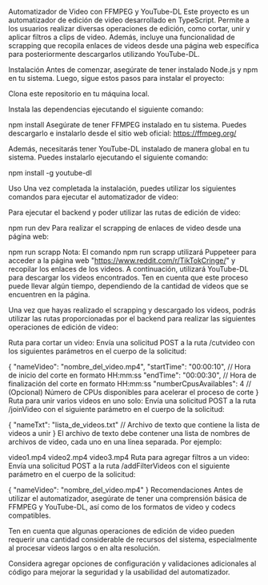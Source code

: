 Automatizador de Video con FFMPEG y YouTube-DL
Este proyecto es un automatizador de edición de video desarrollado en TypeScript. Permite a los usuarios realizar diversas operaciones de edición, como cortar, unir y aplicar filtros a clips de video. Además, incluye una funcionalidad de scrapping que recopila enlaces de videos desde una página web específica para posteriormente descargarlos utilizando YouTube-DL.

Instalación
Antes de comenzar, asegúrate de tener instalado Node.js y npm en tu sistema. Luego, sigue estos pasos para instalar el proyecto:

Clona este repositorio en tu máquina local.

Instala las dependencias ejecutando el siguiente comando:


npm install
Asegúrate de tener FFMPEG instalado en tu sistema. Puedes descargarlo e instalarlo desde el sitio web oficial: https://ffmpeg.org/

Además, necesitarás tener YouTube-DL instalado de manera global en tu sistema. Puedes instalarlo ejecutando el siguiente comando:


npm install -g youtube-dl

Uso
Una vez completada la instalación, puedes utilizar los siguientes comandos para ejecutar el automatizador de video:

Para ejecutar el backend y poder utilizar las rutas de edición de video:

npm run dev
Para realizar el scrapping de enlaces de video desde una página web:

npm run scrapp
Nota: El comando npm run scrapp utilizará Puppeteer para acceder a la página web "https://www.reddit.com/r/TikTokCringe/" y recopilar los enlaces de los videos. A continuación, utilizará YouTube-DL para descargar los videos encontrados. Ten en cuenta que este proceso puede llevar algún tiempo, dependiendo de la cantidad de videos que se encuentren en la página.

Una vez que hayas realizado el scrapping y descargado los videos, podrás utilizar las rutas proporcionadas por el backend para realizar las siguientes operaciones de edición de video:

Ruta para cortar un video:
Envía una solicitud POST a la ruta /cutvideo con los siguientes parámetros en el cuerpo de la solicitud:


{
  "nameVideo": "nombre_del_video.mp4",
  "startTime": "00:00:10", // Hora de inicio del corte en formato HH:mm:ss
  "endTime": "00:00:30", // Hora de finalización del corte en formato HH:mm:ss
  "numberCpusAvailables": 4 // (Opcional) Número de CPUs disponibles para acelerar el proceso de corte
}
Ruta para unir varios videos en uno solo:
Envía una solicitud POST a la ruta /joinVideo con el siguiente parámetro en el cuerpo de la solicitud:


{
  "nameTxt": "lista_de_videos.txt" // Archivo de texto que contiene la lista de videos a unir
}
El archivo de texto debe contener una lista de nombres de archivos de video, cada uno en una línea separada. Por ejemplo:


video1.mp4
video2.mp4
video3.mp4
Ruta para agregar filtros a un video:
Envía una solicitud POST a la ruta /addFilterVideos con el siguiente parámetro en el cuerpo de la solicitud:


{
  "nameVideo": "nombre_del_video.mp4"
}
Recomendaciones
Antes de utilizar el automatizador, asegúrate de tener una comprensión básica de FFMPEG y YouTube-DL, así como de los formatos de video y codecs compatibles.

Ten en cuenta que algunas operaciones de edición de video pueden requerir una cantidad considerable de recursos del sistema, especialmente al procesar videos largos o en alta resolución.

Considera agregar opciones de configuración y validaciones adicionales al código para mejorar la seguridad y la usabilidad del automatizador.
